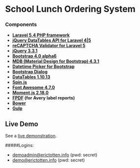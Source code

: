 School Lunch Ordering System
============================

### Components
* **[Laravel 5.4 PHP framework](http://laravel.com/)** 
* **[jQuery DataTables API for Laravel 4|5](https://github.com/yajra/laravel-datatables)**
* **[reCAPTCHA Validator for Laravel 5](https://github.com/greggilbert/recaptcha)**
* **[jQuery 3.3.1]( http://jquery.com/)**
* **[Bootstrap 4.0 alpha6](https://v4-alpha.getbootstrap.com/)**
* **[MDB (Material Design for Bootstrap) 4.3.1](http://mdbootstrap.com/)**
* **[Datetime Picker for Bootstrap](http://eonasdan.github.io/bootstrap-datetimepicker/)**
* **[Bootstrap Dialog](https://github.com/nakupanda/bootstrap3-dialog)**
* **[DataTables 1.10.13](http://www.datatables.net/)**
* **[Spin.js](http://fgnass.github.io/spin.js/)**
* **[Font Awesome 4.7.0](http://fontawesome.io/)**
* **[Moment.js 2.18.0](http://momentjs.com/)**
* **[FPDF](http://www.fpdf.org/) (for Avery label reports)**
* **[Bower](https://bower.io/)**
* **[Gulp](http://gulpjs.com/)**


## Live Demo
See a [live demonstration](https://lod.erictotten.info/).

#####Logins:
* demoadmin@erictotten.info (pwd: secret)
* demo@erictotten.info (pwd: secret)
